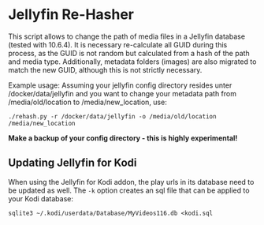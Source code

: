 # Jellyfin Re-Hasher

This script allows to change the path of media files in a Jellyfin database (tested with 10.6.4).
It is necessary re-calculate all GUID during this process, as the GUID is not random but calculated from a hash of the path and media type.
Additionally, metadata folders (images) are also migrated to match the new GUID, although this is not strictly necessary.

Example usage: Assuming your jellyfin config directory resides unter /docker/data/jellyfin and you want to change your metadata path from /media/old/location to /media/new_location, use:
```
./rehash.py -r /docker/data/jellyfin -o /media/old/location /media/new_location
```

**Make a backup of your config directory - this is highly experimental!**

## Updating Jellyfin for Kodi

When using the Jellyfin for Kodi addon, the play urls in its database need to be updated as well. The `-k` option creates an sql file that can be applied to your Kodi database:

```
sqlite3 ~/.kodi/userdata/Database/MyVideos116.db <kodi.sql
```
